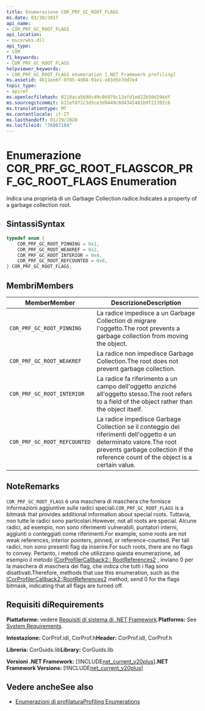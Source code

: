 ```yaml
---
title: Enumerazione COR_PRF_GC_ROOT_FLAGS
ms.date: 03/30/2017
api_name:
- COR_PRF_GC_ROOT_FLAGS
api_location:
- mscorwks.dll
api_type:
- COM
f1_keywords:
- COR_PRF_GC_ROOT_FLAGS
helpviewer_keywords:
- COR_PRF_GC_ROOT_FLAGS enumeration [.NET Framework profiling]
ms.assetid: 4611ee6f-0f05-4d84-91e1-e83d5e7dd7e4
topic_type:
- apiref
ms.openlocfilehash: 0210aca5698cd9c86979c13afd1e622b50d194df
ms.sourcegitcommit: b11efd71c3d5ce3d9449c8d4345481b9f21392c6
ms.translationtype: MT
ms.contentlocale: it-IT
ms.lasthandoff: 01/29/2020
ms.locfileid: "76867184"
---
```

# <a name="cor_prf_gc_root_flags-enumeration"></a><span data-ttu-id="6e6c1-102">Enumerazione COR_PRF_GC_ROOT_FLAGS</span><span class="sxs-lookup"><span data-stu-id="6e6c1-102">COR_PRF_GC_ROOT_FLAGS Enumeration</span></span>
<span data-ttu-id="6e6c1-103">Indica una proprietà di un Garbage Collection radice.</span><span class="sxs-lookup"><span data-stu-id="6e6c1-103">Indicates a property of a garbage collection root.</span></span>  
  
## <a name="syntax"></a><span data-ttu-id="6e6c1-104">Sintassi</span><span class="sxs-lookup"><span data-stu-id="6e6c1-104">Syntax</span></span>  
  
```cpp  
typedef enum {  
    COR_PRF_GC_ROOT_PINNING = 0x1,  
    COR_PRF_GC_ROOT_WEAKREF = 0x2,  
    COR_PRF_GC_ROOT_INTERIOR = 0x4,  
    COR_PRF_GC_ROOT_REFCOUNTED = 0x8,  
} COR_PRF_GC_ROOT_FLAGS;  
```  
  
## <a name="members"></a><span data-ttu-id="6e6c1-105">Membri</span><span class="sxs-lookup"><span data-stu-id="6e6c1-105">Members</span></span>  
  
|<span data-ttu-id="6e6c1-106">Member</span><span class="sxs-lookup"><span data-stu-id="6e6c1-106">Member</span></span>|<span data-ttu-id="6e6c1-107">Descrizione</span><span class="sxs-lookup"><span data-stu-id="6e6c1-107">Description</span></span>|  
|------------|-----------------|  
|`COR_PRF_GC_ROOT_PINNING`|<span data-ttu-id="6e6c1-108">La radice impedisce a un Garbage Collection di migrare l'oggetto.</span><span class="sxs-lookup"><span data-stu-id="6e6c1-108">The root prevents a garbage collection from moving the object.</span></span>|  
|`COR_PRF_GC_ROOT_WEAKREF`|<span data-ttu-id="6e6c1-109">La radice non impedisce Garbage Collection.</span><span class="sxs-lookup"><span data-stu-id="6e6c1-109">The root does not prevent garbage collection.</span></span>|  
|`COR_PRF_GC_ROOT_INTERIOR`|<span data-ttu-id="6e6c1-110">La radice fa riferimento a un campo dell'oggetto anziché all'oggetto stesso.</span><span class="sxs-lookup"><span data-stu-id="6e6c1-110">The root refers to a field of the object rather than the object itself.</span></span>|  
|`COR_PRF_GC_ROOT_REFCOUNTED`|<span data-ttu-id="6e6c1-111">La radice impedisce Garbage Collection se il conteggio dei riferimenti dell'oggetto è un determinato valore.</span><span class="sxs-lookup"><span data-stu-id="6e6c1-111">The root prevents garbage collection if the reference count of the object is a certain value.</span></span>|  
  
## <a name="remarks"></a><span data-ttu-id="6e6c1-112">Note</span><span class="sxs-lookup"><span data-stu-id="6e6c1-112">Remarks</span></span>  
 <span data-ttu-id="6e6c1-113">`COR_PRF_GC_ROOT_FLAGS` è una maschera di maschera che fornisce informazioni aggiuntive sulle radici speciali.</span><span class="sxs-lookup"><span data-stu-id="6e6c1-113">`COR_PRF_GC_ROOT_FLAGS` is a bitmask that provides additional information about special roots.</span></span> <span data-ttu-id="6e6c1-114">Tuttavia, non tutte le radici sono particolari.</span><span class="sxs-lookup"><span data-stu-id="6e6c1-114">However, not all roots are special.</span></span> <span data-ttu-id="6e6c1-115">Alcune radici, ad esempio, non sono riferimenti vulnerabili, puntatori interni, aggiunti o conteggiati come riferimenti.</span><span class="sxs-lookup"><span data-stu-id="6e6c1-115">For example, some roots are not weak references, interior pointers, pinned, or reference-counted.</span></span> <span data-ttu-id="6e6c1-116">Per tali radici, non sono presenti flag da inserire.</span><span class="sxs-lookup"><span data-stu-id="6e6c1-116">For such roots, there are no flags to convey.</span></span> <span data-ttu-id="6e6c1-117">Pertanto, i metodi che utilizzano questa enumerazione, ad esempio il metodo [ICorProfilerCallback2:: RootReferences2](icorprofilercallback2-rootreferences2-method.md) , inviano 0 per la maschera di maschera dei flag, che indica che tutti i flag sono disattivati.</span><span class="sxs-lookup"><span data-stu-id="6e6c1-117">Therefore, methods that use this enumeration, such as the [ICorProfilerCallback2::RootReferences2](icorprofilercallback2-rootreferences2-method.md) method, send 0 for the flags bitmask, indicating that all flags are turned off.</span></span>  
  
## <a name="requirements"></a><span data-ttu-id="6e6c1-118">Requisiti di</span><span class="sxs-lookup"><span data-stu-id="6e6c1-118">Requirements</span></span>  
 <span data-ttu-id="6e6c1-119">**Piattaforme:** vedere [Requisiti di sistema di .NET Framework](../../../../docs/framework/get-started/system-requirements.md).</span><span class="sxs-lookup"><span data-stu-id="6e6c1-119">**Platforms:** See [System Requirements](../../../../docs/framework/get-started/system-requirements.md).</span></span>  
  
 <span data-ttu-id="6e6c1-120">**Intestazione:** CorProf.idl, CorProf.h</span><span class="sxs-lookup"><span data-stu-id="6e6c1-120">**Header:** CorProf.idl, CorProf.h</span></span>  
  
 <span data-ttu-id="6e6c1-121">**Libreria:** CorGuids.lib</span><span class="sxs-lookup"><span data-stu-id="6e6c1-121">**Library:** CorGuids.lib</span></span>  
  
 <span data-ttu-id="6e6c1-122">**Versioni .NET Framework:** [!INCLUDE[net_current_v20plus](../../../../includes/net-current-v20plus-md.md)]</span><span class="sxs-lookup"><span data-stu-id="6e6c1-122">**.NET Framework Versions:** [!INCLUDE[net_current_v20plus](../../../../includes/net-current-v20plus-md.md)]</span></span>  
  
## <a name="see-also"></a><span data-ttu-id="6e6c1-123">Vedere anche</span><span class="sxs-lookup"><span data-stu-id="6e6c1-123">See also</span></span>

- [<span data-ttu-id="6e6c1-124">Enumerazioni di profilatura</span><span class="sxs-lookup"><span data-stu-id="6e6c1-124">Profiling Enumerations</span></span>](profiling-enumerations.md)
